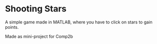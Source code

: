 # Shooting Stars
A simple game made in MATLAB, where you have to click on stars to gain points.

Made as mini-project for Comp2b